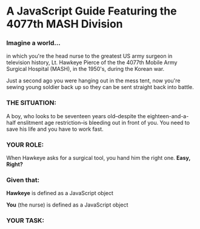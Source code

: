 # A JavaScript Guide Featuring the 4077th MASH Division

### Imagine a world...
in which you're the head nurse to the greatest US army surgeon in television history, Lt. Hawkeye Pierce of the the 4077th Mobile Army Surgical Hospital (MASH), in the 1950's, during the Korean war.

Just a second ago you were hanging out in the mess tent, now you're sewing young soldier back up so they can be sent straight back into battle.

### THE SITUATION:
A boy, who looks to be seventeen years old–despite the eighteen-and-a-half enslitment age restriction–is bleeding out in front of you.  You need to save his life and you have to work fast.

### YOUR ROLE:
When Hawkeye asks for a surgical tool, you hand him the right one.
**Easy, Right?**

### Given that:

**Hawkeye** is defined as a JavaScript object

**You** (the nurse) is defined as a JavaScript object

### YOUR TASK:
